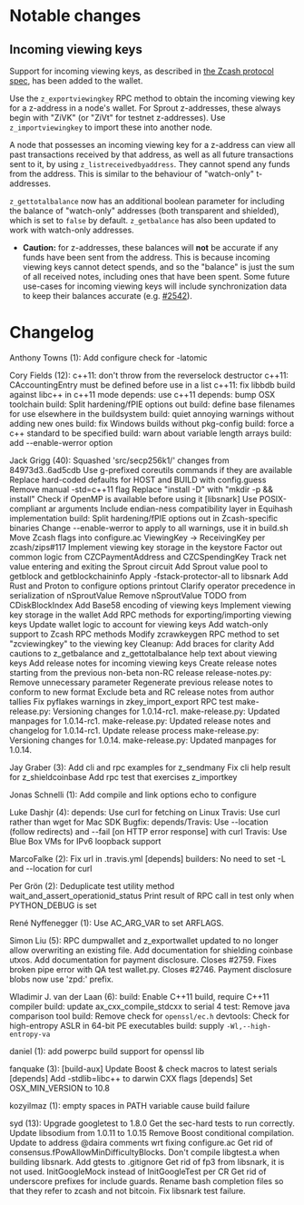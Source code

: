 Notable changes
===============

Incoming viewing keys
---------------------

Support for incoming viewing keys, as described in
[the Zcash protocol spec](https://github.com/zcash/zips/blob/master/protocol/protocol.pdf),
has been added to the wallet.

Use the `z_exportviewingkey` RPC method to obtain the incoming viewing key for a
z-address in a node's wallet. For Sprout z-addresses, these always begin with
"ZiVK" (or "ZiVt" for testnet z-addresses). Use `z_importviewingkey` to import
these into another node.

A node that possesses an incoming viewing key for a z-address can view all past
transactions received by that address, as well as all future transactions sent
to it, by using `z_listreceivedbyaddress`. They cannot spend any funds from the
address. This is similar to the behaviour of "watch-only" t-addresses.

`z_gettotalbalance` now has an additional boolean parameter for including the
balance of "watch-only" addresses (both transparent and shielded), which is set
to `false` by default. `z_getbalance` has also been updated to work with
watch-only addresses.

- **Caution:** for z-addresses, these balances will **not** be accurate if any
  funds have been sent from the address. This is because incoming viewing keys
  cannot detect spends, and so the "balance" is just the sum of all received
  notes, including ones that have been spent. Some future use-cases for incoming
  viewing keys will include synchronization data to keep their balances accurate
  (e.g. [#2542](https://github.com/zcash/zcash/issues/2542)).

Changelog
=========

Anthony Towns (1):
      Add configure check for -latomic

Cory Fields (12):
      c++11: don't throw from the reverselock destructor
      c++11: CAccountingEntry must be defined before use in a list
      c++11: fix libbdb build against libc++ in c++11 mode
      depends: use c++11
      depends: bump OSX toolchain
      build: Split hardening/fPIE options out
      build: define base filenames for use elsewhere in the buildsystem
      build: quiet annoying warnings without adding new ones
      build: fix Windows builds without pkg-config
      build: force a c++ standard to be specified
      build: warn about variable length arrays
      build: add --enable-werror option

Jack Grigg (40):
      Squashed 'src/secp256k1/' changes from 84973d3..6ad5cdb
      Use g-prefixed coreutils commands if they are available
      Replace hard-coded defaults for HOST and BUILD with config.guess
      Remove manual -std=c++11 flag
      Replace "install -D" with "mkdir -p && install"
      Check if OpenMP is available before using it
      [libsnark] Use POSIX-compliant ar arguments
      Include endian-ness compatibility layer in Equihash implementation
      build: Split hardening/fPIE options out in Zcash-specific binaries
      Change --enable-werror to apply to all warnings, use it in build.sh
      Move Zcash flags into configure.ac
      ViewingKey -> ReceivingKey per zcash/zips#117
      Implement viewing key storage in the keystore
      Factor out common logic from CZCPaymentAddress and CZCSpendingKey
      Track net value entering and exiting the Sprout circuit
      Add Sprout value pool to getblock and getblockchaininfo
      Apply -fstack-protector-all to libsnark
      Add Rust and Proton to configure options printout
      Clarify operator precedence in serialization of nSproutValue
      Remove nSproutValue TODO from CDiskBlockIndex
      Add Base58 encoding of viewing keys
      Implement viewing key storage in the wallet
      Add RPC methods for exporting/importing viewing keys
      Update wallet logic to account for viewing keys
      Add watch-only support to Zcash RPC methods
      Modify zcrawkeygen RPC method to set "zcviewingkey" to the viewing key
      Cleanup: Add braces for clarity
      Add cautions to z_getbalance and z_gettotalbalance help text about viewing keys
      Add release notes for incoming viewing keys
      Create release notes starting from the previous non-beta non-RC release
      release-notes.py: Remove unnecessary parameter
      Regenerate previous release notes to conform to new format
      Exclude beta and RC release notes from author tallies
      Fix pyflakes warnings in zkey_import_export RPC test
      make-release.py: Versioning changes for 1.0.14-rc1.
      make-release.py: Updated manpages for 1.0.14-rc1.
      make-release.py: Updated release notes and changelog for 1.0.14-rc1.
      Update release process
      make-release.py: Versioning changes for 1.0.14.
      make-release.py: Updated manpages for 1.0.14.

Jay Graber (3):
      Add cli and rpc examples for z_sendmany
      Fix cli help result for z_shieldcoinbase
      Add rpc test that exercises z_importkey

Jonas Schnelli (1):
      Add compile and link options echo to configure

Luke Dashjr (4):
      depends: Use curl for fetching on Linux
      Travis: Use curl rather than wget for Mac SDK
      Bugfix: depends/Travis: Use --location (follow redirects) and --fail [on HTTP error response] with curl
      Travis: Use Blue Box VMs for IPv6 loopback support

MarcoFalke (2):
      Fix url in .travis.yml
      [depends] builders: No need to set -L and --location for curl

Per Grön (2):
      Deduplicate test utility method wait_and_assert_operationid_status
      Print result of RPC call in test only when PYTHON_DEBUG is set

René Nyffenegger (1):
      Use AC_ARG_VAR to set ARFLAGS.

Simon Liu (5):
      RPC dumpwallet and z_exportwallet updated to no longer allow     overwriting an existing file.
      Add documentation for shielding coinbase utxos.
      Add documentation for payment disclosure.
      Closes #2759. Fixes broken pipe error with QA test wallet.py.
      Closes #2746. Payment disclosure blobs now use 'zpd:' prefix.

Wladimir J. van der Laan (6):
      build: Enable C++11 build, require C++11 compiler
      build: update ax_cxx_compile_stdcxx to serial 4
      test: Remove java comparison tool
      build: Remove check for `openssl/ec.h`
      devtools: Check for high-entropy ASLR in 64-bit PE executables
      build: supply `-Wl,--high-entropy-va`

daniel (1):
      add powerpc build support for openssl lib

fanquake (3):
      [build-aux] Update Boost & check macros to latest serials
      [depends] Add -stdlib=libc++ to darwin CXX flags
      [depends] Set OSX_MIN_VERSION to 10.8

kozyilmaz (1):
      empty spaces in PATH variable cause build failure

syd (13):
      Upgrade googletest to 1.8.0
      Get the sec-hard tests to run correctly.
      Update libsodium from 1.0.11 to 1.0.15
      Remove Boost conditional compilation.
      Update to address @daira comments wrt fixing configure.ac
      Get rid of consensus.fPowAllowMinDifficultyBlocks.
      Don't compile libgtest.a when building libsnark.
      Add gtests to .gitignore
      Get rid of fp3 from libsnark, it is not used.
      InitGoogleMock instead of InitGoogleTest per CR
      Get rid of underscore prefixes for include guards.
      Rename bash completion files so that they refer to zcash and not bitcoin.
      Fix libsnark test failure.

